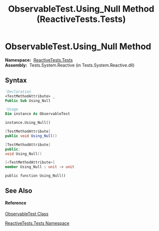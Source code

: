 ﻿---
title: ObservableTest.Using_Null Method  (ReactiveTests.Tests)
TOCTitle: Using_Null Method
ms:assetid: M:ReactiveTests.Tests.ObservableTest.Using_Null
ms:mtpsurl: https://msdn.microsoft.com/en-us/library/reactivetests.tests.observabletest.using_null(v=VS.103)
ms:contentKeyID: 36618934
ms.date: 06/28/2011
mtps_version: v=VS.103
f1_keywords:
- ReactiveTests.Tests.ObservableTest.Using_Null
dev_langs:
- CSharp
- JScript
- VB
- FSharp
- c++
---

# ObservableTest.Using\_Null Method

**Namespace:**  [ReactiveTests.Tests](hh289046\(v=vs.103\).md)  
**Assembly:**  Tests.System.Reactive (in Tests.System.Reactive.dll)

## Syntax

``` vb
'Declaration
<TestMethodAttribute> _
Public Sub Using_Null
```

``` vb
'Usage
Dim instance As ObservableTest

instance.Using_Null()
```

``` csharp
[TestMethodAttribute]
public void Using_Null()
```

``` c++
[TestMethodAttribute]
public:
void Using_Null()
```

``` fsharp
[<TestMethodAttribute>]
member Using_Null : unit -> unit 
```

``` jscript
public function Using_Null()
```

## See Also

#### Reference

[ObservableTest Class](hh288687\(v=vs.103\).md)

[ReactiveTests.Tests Namespace](hh289046\(v=vs.103\).md)

